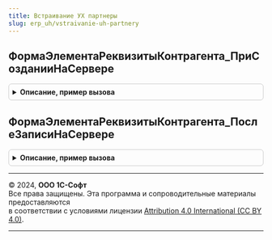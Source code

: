 ```yaml
---
title: Встраивание УХ партнеры
slug: erp_uh/vstraivanie-uh-partnery
---
```



## ФормаЭлементаРеквизитыКонтрагента_ПриСозданииНаСервере
<details style="margin: 1em 0; padding: 0.5em; border: 1px solid #ccc; border-radius: 6px;">

<summary style="font-weight: bold; cursor: pointer;">Описание, пример вызова</summary>

```bsl

Процедура ФормаЭлементаРеквизитыКонтрагента_ПриСозданииНаСервере(Форма, Отказ, СтандартнаяОбработка) Экспорт
```

Пример вызова
```bsl
ВстраиваниеУХПартнеры.ФормаЭлементаРеквизитыКонтрагента_ПриСозданииНаСервере(Форма, Отказ, СтандартнаяОбработка) 
```
</details>

## ФормаЭлементаРеквизитыКонтрагента_ПослеЗаписиНаСервере
<details style="margin: 1em 0; padding: 0.5em; border: 1px solid #ccc; border-radius: 6px;">

<summary style="font-weight: bold; cursor: pointer;">Описание, пример вызова</summary>

```bsl

Процедура ФормаЭлементаРеквизитыКонтрагента_ПослеЗаписиНаСервере(Форма, ТекущийОбъект, ПараметрыЗаписи) Экспорт
```

Пример вызова
```bsl
ВстраиваниеУХПартнеры.ФормаЭлементаРеквизитыКонтрагента_ПослеЗаписиНаСервере(Форма, ТекущийОбъект, ПараметрыЗаписи) 
```
</details>

---

© 2024, **ООО 1С-Софт**  
Все права защищены. Эта программа и сопроводительные материалы предоставляются  
в соответствии с условиями лицензии [Attribution 4.0 International (CC BY 4.0)](https://creativecommons.org/licenses/by/4.0/legalcode).

---
